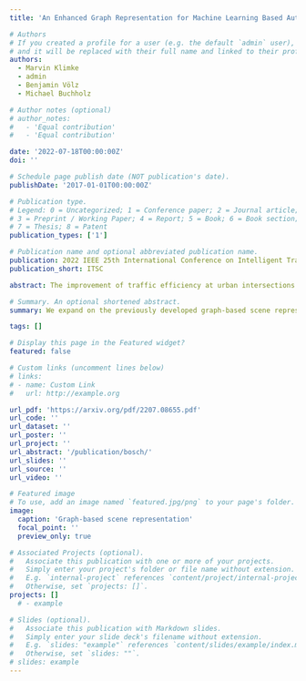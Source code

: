 ```yaml
---
title: 'An Enhanced Graph Representation for Machine Learning Based Automatic Intersection Management'

# Authors
# If you created a profile for a user (e.g. the default `admin` user), write the username (folder name) here
# and it will be replaced with their full name and linked to their profile.
authors:
  - Marvin Klimke
  - admin
  - Benjamin Völz
  - Michael Buchholz

# Author notes (optional)
# author_notes:
#   - 'Equal contribution'
#   - 'Equal contribution'

date: '2022-07-18T00:00:00Z'
doi: ''

# Schedule page publish date (NOT publication's date).
publishDate: '2017-01-01T00:00:00Z'

# Publication type.
# Legend: 0 = Uncategorized; 1 = Conference paper; 2 = Journal article;
# 3 = Preprint / Working Paper; 4 = Report; 5 = Book; 6 = Book section;
# 7 = Thesis; 8 = Patent
publication_types: ['1']

# Publication name and optional abbreviated publication name.
publication: 2022 IEEE 25th International Conference on Intelligent Transportation Systems
publication_short: ITSC

abstract: The improvement of traffic efficiency at urban intersections receives strong research interest in the field of automated intersection management. So far, mostly non-learning algorithms like reservation or optimization-based ones were proposed to solve the underlying multi-agent planning problem. At the same time, automated driving functions for a single ego vehicle are increasingly implemented using machine learning methods. In this work, we build upon a previously presented graph-based scene representation and graph neural network to approach the problem using reinforcement learning. The scene representation is improved in key aspects by using edge features in addition to the existing node features for the vehicles. This leads to an increased representation quality that is leveraged by an updated network architecture. The paper provides an in-depth evaluation of the proposed method against baselines that are commonly used in automatic intersection management. Compared to a traditional signalized intersection and an enhanced first-in-first-out scheme, a significant reduction of traversal duration is observed at varying traffic densities. Finally, the generalization capability of the graph-based representation is evaluated by testing the policy on intersection layouts not seen during training. The model generalizes virtually without restrictions to smaller intersection layouts and within certain limits to larger ones.

# Summary. An optional shortened abstract.
summary: We expand on the previously developed graph-based scene representation and graph neural network to approach the automated intersection management problem using reinforcement learning and show that the model outperforms baselines and generalizes very well.

tags: []

# Display this page in the Featured widget?
featured: false

# Custom links (uncomment lines below)
# links:
# - name: Custom Link
#   url: http://example.org

url_pdf: 'https://arxiv.org/pdf/2207.08655.pdf'
url_code: ''
url_dataset: ''
url_poster: ''
url_project: ''
url_abstract: '/publication/bosch/'
url_slides: ''
url_source: ''
url_video: ''

# Featured image
# To use, add an image named `featured.jpg/png` to your page's folder.
image:
  caption: 'Graph-based scene representation'
  focal_point: ''
  preview_only: true

# Associated Projects (optional).
#   Associate this publication with one or more of your projects.
#   Simply enter your project's folder or file name without extension.
#   E.g. `internal-project` references `content/project/internal-project/index.md`.
#   Otherwise, set `projects: []`.
projects: []
  # - example

# Slides (optional).
#   Associate this publication with Markdown slides.
#   Simply enter your slide deck's filename without extension.
#   E.g. `slides: "example"` references `content/slides/example/index.md`.
#   Otherwise, set `slides: ""`.
# slides: example
---
```


<!-- {{% callout note %}}
Click the _Cite_ button above to demo the feature to enable visitors to import publication metadata into their reference management software.
{{% /callout %}}

{{% callout note %}}
Create your slides in Markdown - click the _Slides_ button to check out the example.
{{% /callout %}}

Supplementary notes can be added here, including [code, math, and images](https://wowchemy.com/docs/writing-markdown-latex/). -->

